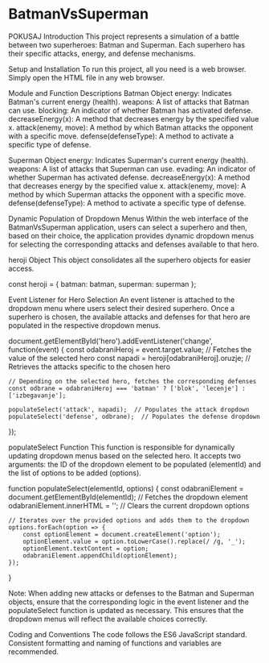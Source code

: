 # BatmanVsSuperman
POKUSAJ
Introduction
This project represents a simulation of a battle between two superheroes: Batman and Superman. Each superhero has their specific attacks, energy, and defense mechanisms.

Setup and Installation
To run this project, all you need is a web browser. Simply open the HTML file in any web browser.

Module and Function Descriptions
Batman Object
energy: Indicates Batman's current energy (health).
weapons: A list of attacks that Batman can use.
blocking: An indicator of whether Batman has activated defense.
decreaseEnergy(x): A method that decreases energy by the specified value x.
attack(enemy, move): A method by which Batman attacks the opponent with a specific move.
defense(defenseType): A method to activate a specific type of defense.

Superman Object
energy: Indicates Superman's current energy (health).
weapons: A list of attacks that Superman can use.
evading: An indicator of whether Superman has activated defense.
decreaseEnergy(x): A method that decreases energy by the specified value x.
attack(enemy, move): A method by which Superman attacks the opponent with a specific move.
defense(defenseType): A method to activate a specific type of defense.

Dynamic Population of Dropdown Menus
Within the web interface of the BatmanVsSuperman application, users can select a superhero and then, based on their choice, the application provides dynamic dropdown menus for selecting the corresponding attacks and defenses available to that hero.

heroji Object
This object consolidates all the superhero objects for easier access.

const heroji = {
    batman: batman,
    superman: superman
};

Event Listener for Hero Selection
An event listener is attached to the dropdown menu where users select their desired superhero. Once a superhero is chosen, the available attacks and defenses for that hero are populated in the respective dropdown menus.

document.getElementById('hero').addEventListener('change', function(event) {
    const odabraniHeroj = event.target.value;  // Fetches the value of the selected hero
    const napadi = heroji[odabraniHeroj].oruzje;  // Retrieves the attacks specific to the chosen hero

    // Depending on the selected hero, fetches the corresponding defenses
    const odbrane = odabraniHeroj === 'batman' ? ['blok', 'lecenje'] : ['izbegavanje'];

    populateSelect('attack', napadi);  // Populates the attack dropdown
    populateSelect('defense', odbrane);  // Populates the defense dropdown
});

populateSelect Function
This function is responsible for dynamically updating dropdown menus based on the selected hero. It accepts two arguments: the ID of the dropdown element to be populated (elementId) and the list of options to be added (options).

function populateSelect(elementId, options) {
    const odabraniElement = document.getElementById(elementId);  // Fetches the dropdown element
    odabraniElement.innerHTML = '';  // Clears the current dropdown options

    // Iterates over the provided options and adds them to the dropdown
    options.forEach(option => {
        const optionElement = document.createElement('option');
        optionElement.value = option.toLowerCase().replace(/ /g, '_');
        optionElement.textContent = option;
        odabraniElement.appendChild(optionElement);
    });
}

Note: When adding new attacks or defenses to the Batman and Superman objects, ensure that the corresponding logic in the event listener and the populateSelect function is updated as necessary. This ensures that the dropdown menus will reflect the available choices correctly.

Coding and Conventions
The code follows the ES6 JavaScript standard. Consistent formatting and naming of functions and variables are recommended.
